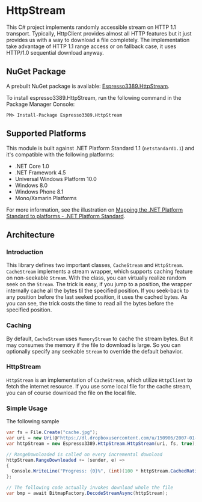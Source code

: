 HttpStream
==========
This C# project implements randomly accessible stream on HTTP 1.1 transport.
Typically, HttpClient provides almost all HTTP features but it just provides us with a way to download a file completely.
The implementation take advantage of HTTP 1.1 range access or on fallback case, it uses HTTP/1.0 sequential download anyway.

## NuGet Package
A prebuilt NuGet package is available: [Espresso3389.HttpStream](https://www.nuget.org/packages/Espresso3389.HttpStream/).

To install espresso3389.HttpStream, run the following command in the Package Manager Console:
```
PM> Install-Package Espresso3389.HttpStream
```

## Supported Platforms
This module is built against .NET Platform Standard 1.1 (`netstandard1.1`) and it's compatible with the following platforms:

- .NET Core 1.0
- .NET Framework 4.5
- Universal Windows Platform 10.0
- Windows 8.0
- Windows Phone 8.1
- Mono/Xamarin Platforms

For more information, see the illustration on [Mapping the .NET Platform Standard to platforms - .NET Platform Standard](https://github.com/dotnet/corefx/blob/master/Documentation/architecture/net-platform-standard.md#mapping-the-net-platform-standard-to-platforms).

## Architecture
### Introduction
This library defines two important classes, `CacheStream` and `HttpStream`. `CacheStream` implements a stream wrapper, which supports caching feature on non-seekable `Stream`.
With the class, you can virtually realize random seek on the `Stream`. The trick is easy, if you jump to a position, the wrapper internally cache all the bytes til the specified position.
If you seek-back to any position before the last seeked position, it uses the cached bytes.
As you can see, the trick costs the time to read all the bytes before the specified position.
### Caching
By default, `CacheStream` uses `MemoryStream` to cache the stream bytes. But it may consumes the memory if the file to download is large.
So you can optionally specify any seekable `Stream` to override the default behavior.
### HttpStream
`HttpStream` is an implementation of `CacheStream`, which utilize `HttpClient` to fetch the internet resource. If you use some local file for the cache stream, you can of course download the file on the local file.
### Simple Usage
The following sample 
```cs
var fs = File.Create("cache.jpg");
var uri = new Uri(@"https://dl.dropboxusercontent.com/u/150906/2007-01-28%2006.04.05.JPG");
var httpStream = new Espresso3389.HttpStream.HttpStream(uri, fs, true);

// RangeDownloaded is called on every incremental download
httpStream.RangeDownloaded += (sender, e) =>
{
  Console.WriteLine("Progress: {0}%", (int)(100 * httpStream.CachedRatio));
};

// The following code actually invokes download whole the file
var bmp = await BitmapFactory.DecodeStreamAsync(httpStream);
```
